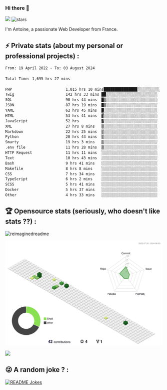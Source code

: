 ### Hi there 👋

![](https://komarev.com/ghpvc/?username=niotna)
<img src="https://img.shields.io/github/stars/niotna?label=Stars" alt="stars">

I'm Antoine, a passionate Web Developer from France.

## :zap: Private stats (about my personal or professional projects) : 

<!--START_SECTION:waka-->

```txt
From: 19 April 2022 - To: 03 August 2024

Total Time: 1,695 hrs 27 mins

PHP                        1,015 hrs 10 mins███████████████░░░░░░░░░░   59.88 %
Twig                       142 hrs 33 mins ██░░░░░░░░░░░░░░░░░░░░░░░   08.41 %
SQL                        90 hrs 44 mins  █▒░░░░░░░░░░░░░░░░░░░░░░░   05.35 %
JSON                       87 hrs 19 mins  █▒░░░░░░░░░░░░░░░░░░░░░░░   05.15 %
YAML                       62 hrs 45 mins  █░░░░░░░░░░░░░░░░░░░░░░░░   03.70 %
HTML                       53 hrs 41 mins  ▓░░░░░░░░░░░░░░░░░░░░░░░░   03.17 %
JavaScript                 52 hrs          ▓░░░░░░░░░░░░░░░░░░░░░░░░   03.07 %
XML                        27 hrs 8 mins   ▒░░░░░░░░░░░░░░░░░░░░░░░░   01.60 %
Markdown                   22 hrs 25 mins  ▒░░░░░░░░░░░░░░░░░░░░░░░░   01.32 %
Python                     20 hrs 44 mins  ▒░░░░░░░░░░░░░░░░░░░░░░░░   01.22 %
Smarty                     19 hrs 3 mins   ▒░░░░░░░░░░░░░░░░░░░░░░░░   01.12 %
.env file                  11 hrs 28 mins  ▒░░░░░░░░░░░░░░░░░░░░░░░░   00.68 %
HTTP Request               11 hrs 11 mins  ░░░░░░░░░░░░░░░░░░░░░░░░░   00.66 %
Text                       10 hrs 43 mins  ░░░░░░░░░░░░░░░░░░░░░░░░░   00.63 %
Bash                       9 hrs 41 mins   ░░░░░░░░░░░░░░░░░░░░░░░░░   00.57 %
Makefile                   8 hrs 8 mins    ░░░░░░░░░░░░░░░░░░░░░░░░░   00.48 %
CSS                        7 hrs 34 mins   ░░░░░░░░░░░░░░░░░░░░░░░░░   00.45 %
TypeScript                 6 hrs 2 mins    ░░░░░░░░░░░░░░░░░░░░░░░░░   00.36 %
SCSS                       5 hrs 41 mins   ░░░░░░░░░░░░░░░░░░░░░░░░░   00.34 %
Docker                     5 hrs 37 mins   ░░░░░░░░░░░░░░░░░░░░░░░░░   00.33 %
Other                      4 hrs 33 mins   ░░░░░░░░░░░░░░░░░░░░░░░░░   00.27 %
```

<!--END_SECTION:waka-->

## :trophy: Opensource stats (seriously, who doesn't like stats ??) : 

<!---
[![Top Langs](https://github-readme-stats.vercel.app/api/top-langs/?username=niotna)](https://github.com/anuraghazra/github-readme-stats) 
-->
<img src="https://myreadme.vercel.app/api/embed/niotna?panels=userstatistics,toprepositories,toplanguages,commitgraph" alt="reimaginedreadme" />

![](./profile-3d-contrib/profile-green-animate.svg)

<img src="https://github-profile-trophy.vercel.app/?username=niotna&theme=juicyfresh&no-bg=true" />

## :stuck_out_tongue_winking_eye: A random joke ? : 

<a href="https://readme-jokes.vercel.app"><img align="center" src="https://readme-jokes.vercel.app/api" alt="README Jokes"></a>
